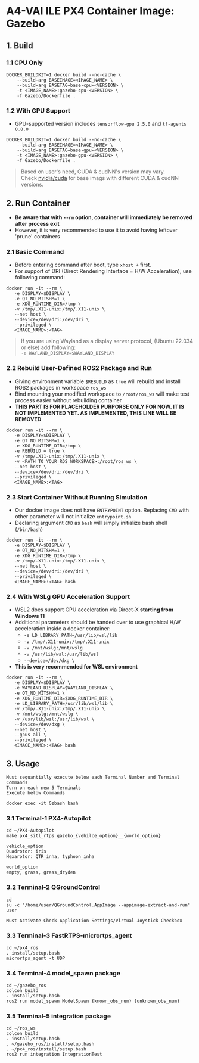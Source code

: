# A4-VAI ILE PX4 Container Image: Gazebo

## 1. Build

### 1.1 CPU Only

```shell
DOCKER_BUILDKIT=1 docker build --no-cache \
    --build-arg BASEIMAGE=<IMAGE_NAME> \
    --build-arg BASETAG=base-cpu-<VERSION> \
    -t <IMAGE_NAME>:gazebo-cpu-<VERSION> \
    -f Gazebo/Dockerfile .
```

### 1.2 With GPU Support

- GPU-supported version includes `tensorflow-gpu 2.5.0` and `tf-agents 0.8.0`

```shell
DOCKER_BUILDKIT=1 docker build --no-cache \
    --build-arg BASEIMAGE=<IMAGE_NAME> \
    --build-arg BASETAG=base-gpu-<VERSION> \
    -t <IMAGE_NAME>:gazebo-gpu-<VERSION> \
    -f Gazebo/Dockerfile .
```

> Based on user's need, CUDA & cudNN's version may vary.<br/>
Check [nvidia/cuda](https://hub.docker.com/r/nvidia/cuda) for base imags with different CUDA & cudNN versions.

## 2. Run Container

- **Be aware that with `--rm` option, container will immediately be removed after process exit**
- However, it is very recommended to use it to avoid having leftover 'prune' containers

### 2.1 Basic Command

- Before entering command after boot, type `xhost +` first.
- For support of DRI (Direct Rendering Interface = H/W Acceleration), use following command:

```shell
docker run -it --rm \
   -e DISPLAY=$DISPLAY \
   -e QT_NO_MITSHM=1 \
   -e XDG_RUNTIME_DIR=/tmp \
   -v /tmp/.X11-unix:/tmp/.X11-unix \
   --net host \
   --device=/dev/dri:/dev/dri \
   --privileged \
   <IMAGE_NAME>:<TAG>
```

> If you are using Wayland as a display server protocol, (Ubuntu 22.034 or else) add following:<br/>
`-e WAYLAND_DISPLAY=$WAYLAND_DISPLAY`

### 2.2 Rebuild User-Defined ROS2 Package and Run

- Giving environment variable `$REBUILD` as `true` will rebuild and install ROS2 packages in workspace `ros_ws`
- Bind mounting your modified workspace to `/root/ros_ws` will make test process easier without rebuilding container
- **THIS PART IS FOR PLACEHOLDER PURPORSE ONLY FOR NOW. IT IS NOT IMPLEMENTED YET. AS IMPLEMENTED, THIS LINE WILL BE REMOVED**

```shell
docker run -it --rm \
   -e DISPLAY=$DISPLAY \
   -e QT_NO_MITSHM=1 \
   -e XDG_RUNTIME_DIR=/tmp \
   -e REBUILD = true \
   -v /tmp/.X11-unix:/tmp/.X11-unix \
   -v <PATH_TO_YOUR_ROS_WORKSPACE>:/root/ros_ws \
   --net host \
   --device=/dev/dri:/dev/dri \
   --privileged \
   <IMAGE_NAME>:<TAG>
```

### 2.3 Start Container Without Running Simulation

- Our docker image does not have `ENTRYPOINT` option. Replacing `CMD` with other parameter will not initialize `entrypoint.sh`
- Declaring argument `CMD` as `bash` will simply initialize bash shell (`/bin/bash`)

```shell
docker run -it --rm \
   -e DISPLAY=$DISPLAY \
   -e QT_NO_MITSHM=1 \
   -e XDG_RUNTIME_DIR=/tmp \
   -v /tmp/.X11-unix:/tmp/.X11-unix \
   --net host \
   --device=/dev/dri:/dev/dri \
   --privileged \
   <IMAGE_NAME>:<TAG> bash
```

### 2.4 With WSLg GPU Acceleration Support

- WSL2 does support GPU acceleration via Direct-X **starting from Windows 11**
- Additional parameters should be handed over to use graphical H/W acceleration inside a docker container:
  - `-e LD_LIBRARY_PATH=/usr/lib/wsl/lib`
  - `-v /tmp/.X11-unix:/tmp/.X11-unix`
  - `-v /mnt/wslg:/mnt/wslg`
  - `-v /usr/lib/wsl:/usr/lib/wsl`
  - `--device=/dev/dxg \`
- **This is very recommended for WSL environment**

```shell
docker run -it --rm \
   -e DISPLAY=$DISPLAY \
   -e WAYLAND_DISPLAY=$WAYLAND_DISPLAY \
   -e QT_NO_MITSHM=1 \
   -e XDG_RUNTIME_DIR=$XDG_RUNTIME_DIR \
   -e LD_LIBRARY_PATH=/usr/lib/wsl/lib \
   -v /tmp/.X11-unix:/tmp/.X11-unix \
   -v /mnt/wslg:/mnt/wslg \
   -v /usr/lib/wsl:/usr/lib/wsl \
   --device=/dev/dxg \
   --net host \
   --gpus all \
   --privileged \
   <IMAGE_NAME>:<TAG> bash
```

## 3. Usage
```shell
Must sequantially execute below each Terminal Number and Terminal Commands
Turn on each new 5 Terminals
Execute below Commands
```
```shell
docker exec -it Gzbash bash
```

### 3.1 Terminal-1 PX4-Autopilot

```shell
cd ~/PX4-Autopilot
make px4_sitl_rtps gazebo_{vehilce_option}__{world_option}
```

```shell
vehicle_option
Quadrotor: iris
Hexarotor: QTR_inha, typhoon_inha
```

```shell 
world_option
empty, grass, grass_dryden
```
### 3.2 Terminal-2 QGroundControl

```shell
cd 
su -c "/home/user/QGroundControl.AppImage --appimage-extract-and-run" user
```

```shell
Must Activate Check Application Settings/Virtual Joystick Checkbox
```
### 3.3 Terminal-3 FastRTPS-micrortps_agent

```shell
cd ~/px4_ros
. install/setup.bash
micrortps_agent -t UDP
```


### 3.4 Terminal-4 model_spawn package
```shell
cd ~/gazebo_ros
colcon build
. install/setup.bash
ros2 run model_spawn ModelSpawn {known_obs_num} {unknown_obs_num}
```

### 3.5 Terminal-5 integration package
```shell
cd ~/ros_ws
colcon build
. install/setup.bash
. ~/gazebo_ros/install/setup.bash
. ~/px4_ros/install/setup.bash
ros2 run integration IntegrationTest
```
